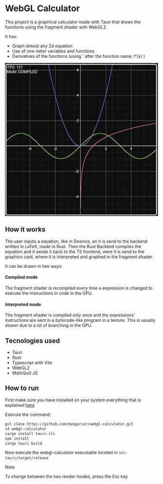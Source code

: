 # WebGL Calculator

This project is a graphical calculator made with Tauri that draws the functions using the fragment shader with WebGL2.

It has:
- Graph almost any 2d equation
- Use of one-letter variables and functions
- Derivatives of the functions (using ' after the function name, f'(x) )

![Screenshot of the app](src/assets/screenshot.png)

## How it works
The user inputs a equation, like in Desmos, an it is send to the backend written in LaTeX, made in Rust. 
Then the Rust Backend compiles the equation and it sends it back to the TS frontend, were it is send to the graphics card, where it is interpreted and graphed in the fragment shader.

It can be drawn in two ways:
#### Compiled mode
The fragment shader is recompiled every time a expression is changed to execute the instructions in code in the GPU.

#### Interpreted mode
The fragment shader is compiled only once and the expressions' instructions are sent in a bytecode-like program in a texture. This is usually slower due to a lot of branching in the GPU.

## Tecnologies used
- Tauri
- Rust
- Typescript with Vite
- WebGL2
- MathQuill JS

## How to run
First make sure you have installed on your system everything that is explained [here](https://tauri.app/v1/guides/getting-started/prerequisites)

Execute the command:
```console
git clone https://github.com/dangarcar/webgl-calculator.git
cd webgl-calculator
cargo install tauri-cli
npm install
cargo tauri build
```

Now execute the webgl-calculator executable located in `src-tauri/target/release`

> [!NOTE]
> To change between the two render modes, press the Esc key